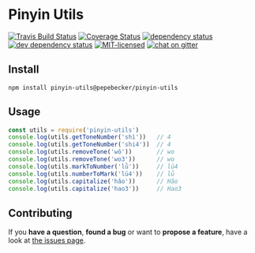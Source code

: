 # Pinyin Utils

[![Travis Build Status](https://travis-ci.org/pepebecker/pinyin-utils.svg)](https://travis-ci.org/pepebecker/pinyin-utils)
[![Coverage Status](https://coveralls.io/repos/github/pepebecker/pinyin-utils/badge.svg)](https://coveralls.io/github/pepebecker/pinyin-utils)
[![dependency status](https://img.shields.io/david/pepebecker/pinyin-utils.svg)](https://david-dm.org/pepebecker/pinyin-utils)
[![dev dependency status](https://img.shields.io/david/dev/pepebecker/pinyin-utils.svg)](https://david-dm.org/pepebecker/pinyin-utils#info=devDependencies)
[![MIT-licensed](https://img.shields.io/github/license/pepebecker/pinyin-utils.svg)](https://opensource.org/licenses/MIT)
[![chat on gitter](https://badges.gitter.im/pepebecker.svg)](https://gitter.im/pepebecker)

## Install

```shell
npm install pinyin-utils@pepebecker/pinyin-utils
```

## Usage

```js
const utils = require('pinyin-utils')
console.log(utils.getToneNumber('shì'))   // 4
console.log(utils.getToneNumber('shi4'))  // 4
console.log(utils.removeTone('wǒ'))       // wo
console.log(utils.removeTone('wo3'))      // wo
console.log(utils.markToNumber('lǜ'))     // lü4
console.log(utils.numberToMark('lü4'))    // lǜ
console.log(utils.capitalize('hǎo'))      // Hǎo
console.log(utils.capitalize('hao3'))     // Hao3
```

## Contributing

If you **have a question**, **found a bug** or want to **propose a feature**, have a look at [the issues page](https://github.com/pepebecker/pinyin-utils/issues).